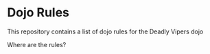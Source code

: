 Dojo Rules
==========

This repository contains a list of dojo rules for the Deadly Vipers dojo

Where are the rules?